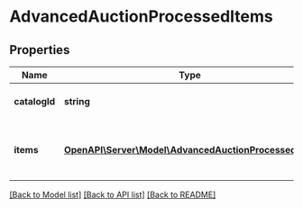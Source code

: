 # AdvancedAuctionProcessedItems

## Properties
Name | Type | Description | Notes
------------ | ------------- | ------------- | -------------
**catalogId** | **string** | Catalog id pertaining to all items | [optional] 
**items** | [**OpenAPI\Server\Model\AdvancedAuctionProcessedItem**](AdvancedAuctionProcessedItem.md) | Array of advanced auction processed items | [optional] 

[[Back to Model list]](../README.md#documentation-for-models) [[Back to API list]](../README.md#documentation-for-api-endpoints) [[Back to README]](../README.md)


